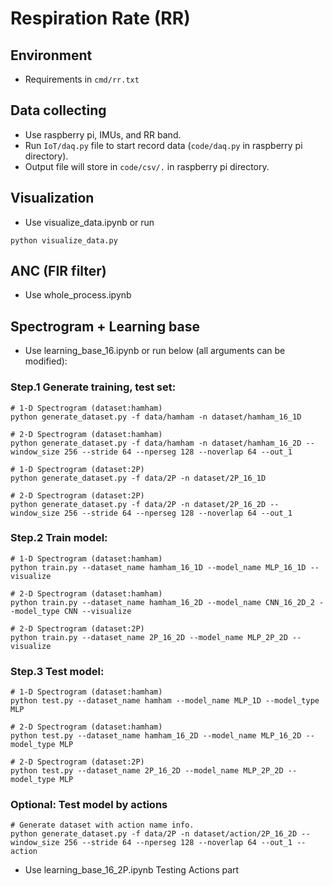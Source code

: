 # Respiration Rate (RR)

## Environment
- Requirements in `cmd/rr.txt`

## Data collecting
- Use raspberry pi, IMUs, and RR band.
- Run `IoT/daq.py` file to start record data (`code/daq.py` in raspberry pi directory).
- Output file will store in `code/csv/.` in raspberry pi directory.

## Visualization
- Use visualize_data.ipynb or run
```
python visualize_data.py
```

## ANC (FIR filter)
- Use whole_process.ipynb

## Spectrogram + Learning base
- Use learning_base_16.ipynb or run below (all arguments can be modified):

### Step.1 Generate training, test set:
```
# 1-D Spectrogram (dataset:hamham)
python generate_dataset.py -f data/hamham -n dataset/hamham_16_1D
```
```
# 2-D Spectrogram (dataset:hamham)
python generate_dataset.py -f data/hamham -n dataset/hamham_16_2D --window_size 256 --stride 64 --nperseg 128 --noverlap 64 --out_1
```
```
# 1-D Spectrogram (dataset:2P)
python generate_dataset.py -f data/2P -n dataset/2P_16_1D
```
```
# 2-D Spectrogram (dataset:2P)
python generate_dataset.py -f data/2P -n dataset/2P_16_2D --window_size 256 --stride 64 --nperseg 128 --noverlap 64 --out_1
```

### Step.2 Train model:
```
# 1-D Spectrogram (dataset:hamham)
python train.py --dataset_name hamham_16_1D --model_name MLP_16_1D --visualize
```
```
# 2-D Spectrogram (dataset:hamham)
python train.py --dataset_name hamham_16_2D --model_name CNN_16_2D_2 --model_type CNN --visualize
```
```
# 2-D Spectrogram (dataset:2P)
python train.py --dataset_name 2P_16_2D --model_name MLP_2P_2D --visualize
```

### Step.3 Test model:
```
# 1-D Spectrogram (dataset:hamham)
python test.py --dataset_name hamham --model_name MLP_1D --model_type MLP
```
```
# 2-D Spectrogram (dataset:hamham)
python test.py --dataset_name hamham_16_2D --model_name MLP_16_2D --model_type MLP
```
```
# 2-D Spectrogram (dataset:2P)
python test.py --dataset_name 2P_16_2D --model_name MLP_2P_2D --model_type MLP
```

### Optional: Test model by actions
```
# Generate dataset with action name info.
python generate_dataset.py -f data/2P -n dataset/action/2P_16_2D --window_size 256 --stride 64 --nperseg 128 --noverlap 64 --out_1 --action
```
- Use learning_base_16_2P.ipynb Testing Actions part